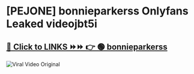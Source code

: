 
 # [PEJONE] bonnieparkerss Onlyfans Leaked videojbt5i

## <h2><a href="https://clipsfans.com/bonnieparkerss&ref=git">🔗 Click to LINKS ⏩⏩ 👉 🟢 bonnieparkerss </a></h2>

<a href="https://clipsfans.com/bonnieparkerss&ref=git" rel="nofollow" data-target="animated-image.originalLink"><img src="https://i.ibb.co.com/xMMVF88/686577567.gif" alt="Viral Video Original" style="max-width: 100%; display: inline-block;" data-target="animated-image.originalImage"></a>

